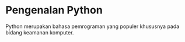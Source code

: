 # Pengenalan Python

Python merupakan bahasa pemrograman yang populer khususnya pada bidang keamanan komputer. 
